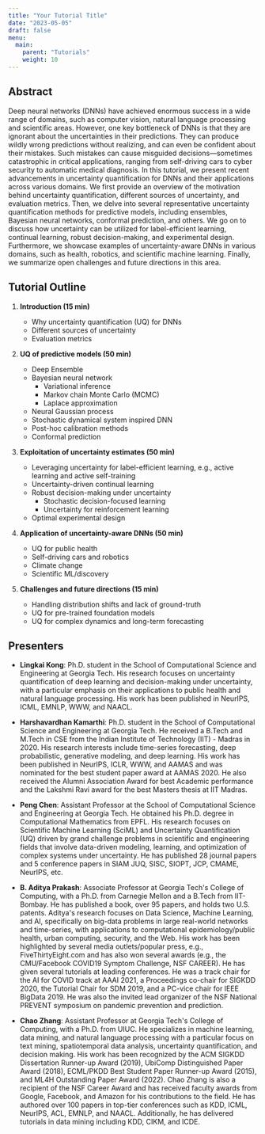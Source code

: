 ```yaml
---
title: "Your Tutorial Title"
date: "2023-05-05"
draft: false
menu:
  main:
    parent: "Tutorials"
    weight: 10
---
```


## Abstract

Deep neural networks (DNNs) have achieved enormous success in a wide range of domains, such as computer vision, natural language processing and scientific areas. However, one key bottleneck of DNNs is that they are ignorant about the uncertainties in their predictions. They can produce wildly wrong predictions without realizing, and can even be confident about their mistakes. Such mistakes can cause misguided decisions—sometimes catastrophic in critical applications, ranging from self-driving cars to cyber security to automatic medical diagnosis. In this tutorial, we present recent advancements in uncertainty quantification for DNNs and their applications across various domains. We first provide an overview of the motivation behind uncertainty quantification, different sources of uncertainty, and evaluation metrics. Then, we  delve into several representative uncertainty quantification methods for predictive models, including ensembles, Bayesian neural networks, conformal prediction, and others. We go on to discuss how uncertainty can be utilized for label-efficient learning, continual learning, robust decision-making, and experimental design. Furthermore, we showcase examples of uncertainty-aware DNNs in various domains, such as health, robotics, and scientific machine learning. Finally, we summarize open challenges and future directions in this area. 

## Tutorial Outline

1. **Introduction (15 min)**
   - Why uncertainty quantification (UQ) for DNNs 
   - Different sources of uncertainty
   - Evaluation metrics

2. **UQ of predictive models (50 min)**
   - Deep Ensemble 
   - Bayesian neural network
     - Variational inference
     - Markov chain Monte Carlo (MCMC)
     - Laplace approximation 
   - Neural Gaussian process
   - Stochastic dynamical system inspired DNN 
   - Post-hoc calibration methods
   - Conformal prediction 

3. **Exploitation of uncertainty estimates (50 min)**
   - Leveraging uncertainty for label-efficient learning, e.g., active learning and active self-training 
   - Uncertainty-driven continual learning 
   - Robust decision-making under uncertainty
     - Stochastic decision-focused learning
     - Uncertainty for reinforcement learning 
   - Optimal experimental design 

4. **Application of uncertainty-aware DNNs (50 min)**
   - UQ for public health 
   - Self-driving cars and robotics 
   - Climate change 
   - Scientific ML/discovery 

5. **Challenges and future directions (15 min)**
   - Handling distribution shifts and lack of ground-truth
   - UQ for pre-trained foundation models
   - UQ for complex dynamics and long-term forecasting


## Presenters


- **Lingkai Kong**: Ph.D. student in the School of Computational Science and Engineering at Georgia Tech. His research focuses on uncertainty quantification of deep learning and decision-making under uncertainty, with a particular emphasis on their applications to public health and natural language processing. His work has been published in NeurIPS, ICML, EMNLP, WWW, and NAACL.

- **Harshavardhan Kamarthi**: Ph.D. student in the School of Computational Science and Engineering at Georgia Tech. He received a B.Tech and M.Tech in CSE from the Indian Institute of Technology (IIT) - Madras in 2020. His research interests include time-series forecasting, deep probabilistic, generative modeling, and deep learning. His work has been published in NeurIPS, ICLR, WWW, and AAMAS and was nominated for the best student paper award at AAMAS 2020. He also received the Alumni Association Award for best Academic performance and the Lakshmi Ravi award for the best Masters thesis at IIT Madras.

- **Peng Chen**: Assistant Professor at the School of Computational Science and Engineering at Georgia Tech. He obtained his Ph.D. degree in Computational Mathematics from EPFL. His research focuses on Scientific Machine Learning (SciML) and Uncertainty Quantification (UQ) driven by grand challenge problems in scientific and engineering fields that involve data-driven modeling, learning, and optimization of complex systems under uncertainty. He has published 28 journal papers and 5 conference papers in SIAM JUQ, SISC, SIOPT, JCP, CMAME, NeurIPS, etc.

- **B. Aditya Prakash**: Associate Professor at Georgia Tech's College of Computing, with a Ph.D. from Carnegie Mellon and a B.Tech from IIT-Bombay. He has published a book, over 95 papers, and holds two U.S. patents. Aditya's research focuses on Data Science, Machine Learning, and AI, specifically on big-data problems in large real-world networks and time-series, with applications to computational epidemiology/public health, urban computing, security, and the Web. His work has been highlighted by several media outlets/popular press, e.g., FiveThirtyEight.com and has also won several awards (e.g., the CMU/Facebook COVID19 Symptom Challenge, NSF CAREER). He has given several tutorials at leading conferences. He was a track chair for the AI for COVID track at AAAI 2021, a Proceedings co-chair for SIGKDD 2020, the Tutorial Chair for SDM 2019, and a PC-vice chair for IEEE BigData 2019. He was also the invited lead organizer of the NSF National PREVENT symposium on pandemic prevention and prediction.

- **Chao Zhang**: Assistant Professor at Georgia Tech's College of Computing, with a Ph.D. from UIUC. He specializes in machine learning, data mining, and natural language processing with a particular focus on text mining, spatiotemporal data analysis, uncertainty quantification, and decision making. His work has been recognized by the ACM SIGKDD Dissertation Runner-up Award (2019), UbiComp Distinguished Paper Award (2018), ECML/PKDD Best Student Paper Runner-up Award (2015), and ML4H Outstanding Paper Award (2022). Chao Zhang is also a recipient of the NSF Career Award and has received faculty awards from Google, Facebook, and Amazon for his contributions to the field. He has authored over 100 papers in top-tier conferences such as KDD, ICML, NeurIPS, ACL, EMNLP, and NAACL. Additionally, he has delivered tutorials in data mining including KDD, CIKM, and ICDE.

